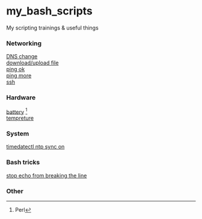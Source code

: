 # my_bash_scripts  
My scripting trainings & useful things  
  
### Networking  
[DNS change](https://github.com/gdlfr/my_bash_scripts/blob/master/0.0/dns_change)  
[download/upload file](https://github.com/gdlfr/my_bash_scripts/blob/master/0.0/download_or_upload)  
[ping ok](https://github.com/gdlfr/my_bash_scripts/blob/master/0.0/ping_ok)  
[ping more](https://github.com/gdlfr/my_bash_scripts/blob/master/0.0/ping_more)  
[ssh](https://github.com/gdlfr/my_bash_scripts/blob/master/0.0/ssh_)  
### Hardware  
[battery](https://github.com/gdlfr/my_bash_scripts/blob/master/0.0/battery) [^1]  
[tempreture](https://github.com/gdlfr/my_bash_scripts/blob/master/3.linuxhint/print_temp)  
### System  
[timedatectl ntp sync on](https://github.com/gdlfr/my_bash_scripts/blob/master/0.0/TimeDateCTL_ntp_sync_on)  
### Bash tricks  
[stop echo from breaking the line](https://github.com/gdlfr/my_bash_scripts/blob/master/0.0/stops_echo_from_breaking_the_line)  
### Other  
  
[^1]: Perl
